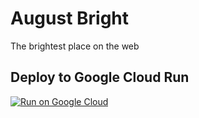 # August Bright
The brightest place on the web

## Deploy to Google Cloud Run

[![Run on Google Cloud](https://deploy.cloud.run/button.svg)](https://deploy.cloud.run)